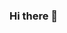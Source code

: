 ### Hi there 👋

<!--
**azimulhuqbd/azimulhuqbd** is a ✨ _special_ ✨ repository because its `README.md` (this file) appears on your GitHub profile.

Here are some ideas to get you started:

- 🔭 I’m currently working on Wordpress Development
- 🌱 I’m currently learning Laravel, Vue & React
- 👯 I’m looking to collaborate on Wordpress Development
- 🤔 I’m looking for help with WordPress
- 💬 Ask me about ...
- 📫 How to reach me: ...
- 😄 Former Accounting Professional
- 📚 Love to read books

💬 Let's Connect:

- Twitter Follow me on Twitter
- LinkedIn Connect on LinkedIn

-->

